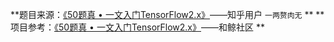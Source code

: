 **题目来源：[《50题真 • 一文入门TensorFlow2.x》](https://zhuanlan.zhihu.com/p/111071013)——知乎用户 `一两赘肉无` **
**项目参考：[《50题真 • 一文入门TensorFlow2.x》](https://www.kesci.com/home/project/5e28030eb8c462002d64c517)——和鲸社区 **